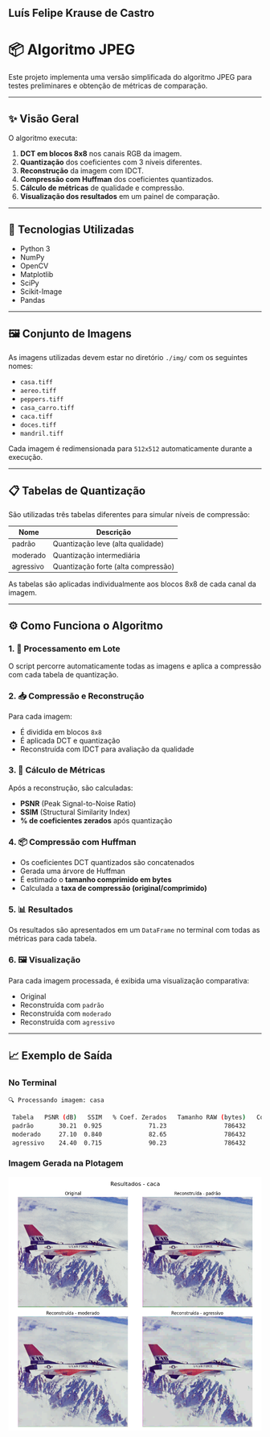 ## Luís Felipe Krause de Castro

# 📦 Algoritmo JPEG 

Este projeto implementa uma versão simplificada do algoritmo JPEG para testes preliminares e obtenção de métricas de comparação.

---

## ✨ Visão Geral

O algoritmo executa:

1. **DCT em blocos 8x8** nos canais RGB da imagem.
2. **Quantização** dos coeficientes com 3 níveis diferentes.
3. **Reconstrução** da imagem com IDCT.
4. **Compressão com Huffman** dos coeficientes quantizados.
5. **Cálculo de métricas** de qualidade e compressão.
6. **Visualização dos resultados** em um painel de comparação.

---

## 🧰 Tecnologias Utilizadas

- Python 3
- NumPy
- OpenCV
- Matplotlib
- SciPy
- Scikit-Image
- Pandas

---

## 🖼️ Conjunto de Imagens

As imagens utilizadas devem estar no diretório `./img/` com os seguintes nomes:

- `casa.tiff`
- `aereo.tiff`
- `peppers.tiff`
- `casa_carro.tiff`
- `caca.tiff`
- `doces.tiff`
- `mandril.tiff`


Cada imagem é redimensionada para `512x512` automaticamente durante a execução.

---

## 📋 Tabelas de Quantização

São utilizadas três tabelas diferentes para simular níveis de compressão:

| Nome      | Descrição                          |
|-----------|------------------------------------|
| padrão    | Quantização leve (alta qualidade)  |
| moderado  | Quantização intermediária          |
| agressivo | Quantização forte (alta compressão)|

As tabelas são aplicadas individualmente aos blocos 8x8 de cada canal da imagem.

---

## ⚙️ Como Funciona o Algoritmo

### 1. 🔁 Processamento em Lote

O script percorre automaticamente todas as imagens e aplica a compressão com cada tabela de quantização.

### 2. 📥 Compressão e Reconstrução

Para cada imagem:

- É dividida em blocos `8x8`
- É aplicada DCT e quantização
- Reconstruída com IDCT para avaliação da qualidade

### 3. 🧪 Cálculo de Métricas

Após a reconstrução, são calculadas:

- **PSNR** (Peak Signal-to-Noise Ratio)
- **SSIM** (Structural Similarity Index)
- **% de coeficientes zerados** após quantização

### 4. 📦 Compressão com Huffman

- Os coeficientes DCT quantizados são concatenados
- Gerada uma árvore de Huffman
- É estimado o **tamanho comprimido em bytes**
- Calculada a **taxa de compressão (original/comprimido)**

### 5. 📊 Resultados

Os resultados são apresentados em um `DataFrame` no terminal com todas as métricas para cada tabela.

### 6. 🖼️ Visualização

Para cada imagem processada, é exibida uma visualização comparativa:

- Original
- Reconstruída com `padrão`
- Reconstruída com `moderado`
- Reconstruída com `agressivo`

---

## 📈 Exemplo de Saída

### No Terminal

```bash
🔍 Processando imagem: casa

 Tabela   PSNR (dB)   SSIM   % Coef. Zerados   Tamanho RAW (bytes)   Comprimido (bytes)   Compressão Huffman (x)
 padrão       30.21  0.925             71.23                786432              112345                    7.00
 moderado     27.10  0.840             82.65                786432               78987                    9.96
 agressivo    24.40  0.715             90.23                786432               56321                   13.96
```

### Imagem Gerada na Plotagem

<div style="text-align: center;">
  <img src="./img/caça.png" alt="Resultado do Algoritmo">
</div>
